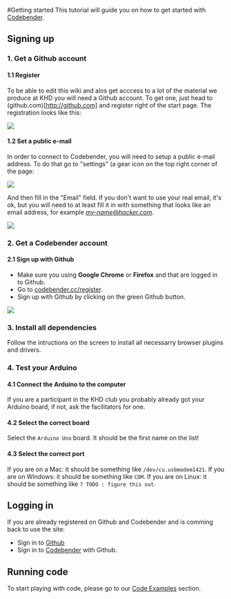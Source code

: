 #Getting started
This tutorial will guide you on how to get started with [Codebender](http://codebender.cc).

## Signing up
### 1. Get a Github account 
#### 1.1 Register
To be able to edit this wiki and alos get acccess to a lot of the material we produce at KHD you will need a Github account. To get one, just head to (github.com)[http://github.com] and register right of the start page. The registration looks like this:

![](https://cloud.githubusercontent.com/assets/122277/4787252/d386671c-5da7-11e4-93c6-161ee34170a3.png)

#### 1.2 Set a public e-mail
In order to connect to Codebender, you will need to setup a public e-mail address. To do that go to "settings" (a gear icon on the top right corner of the page:

![](https://cloud.githubusercontent.com/assets/122277/4787290/ca4f5036-5da8-11e4-8fb6-457255dc13cf.png)

And then fill in the "Email" field. If you don't want to use your real email, it's ok, but you will need to at least fill it in with something that looks like an email address, for example *my-name@hacker.com*.

![](https://cloud.githubusercontent.com/assets/122277/4787456/4979b7f0-5dab-11e4-8ebd-4a25cba8fc30.png)

### 2. Get a Codebender account
#### 2.1 Sign up with Github
* Make sure you using **Google Chrome** or **Firefox**  and that are logged in to Github. 
* Go to [codebender.cc/register](https://codebender.cc/register/).
* Sign up with Github by clicking on the green Github button.

![](https://cloud.githubusercontent.com/assets/122277/4787488/f1af6618-5dab-11e4-93c8-58a2f5db917f.png)

### 3. Install all dependencies
Follow the intructions on the screen to install all necessarry browser plugins and drivers.

### 4. Test your Arduino

#### 4.1 Connect the Arduino to the computer

If you are a participant in the KHD club you probably already got your Arduino board, if not, ask the facilitators for one.

#### 4.2 Select the correct board
Select the ````Arduino Uno```` board. It should be the first name on the list!

#### 4.3 Select the correct port
If you are on a Mac: it should be something like ````/dev/cu.usbmodem1421````.
If you are on Windows: it should be something like ````COM````.
If you are on Linux: it should be something like ````? TODO : figure this out````.

## Logging in
If you are already registered on Github and Codebender and is comming back to use the site:
* Sign in to [Github](http://github.com)
* Sign in to [Codebender](http://codebender.cc) with Github. 

## Running code
To start playing with code, please go to our [Code Examples](code-examples.md) section.
